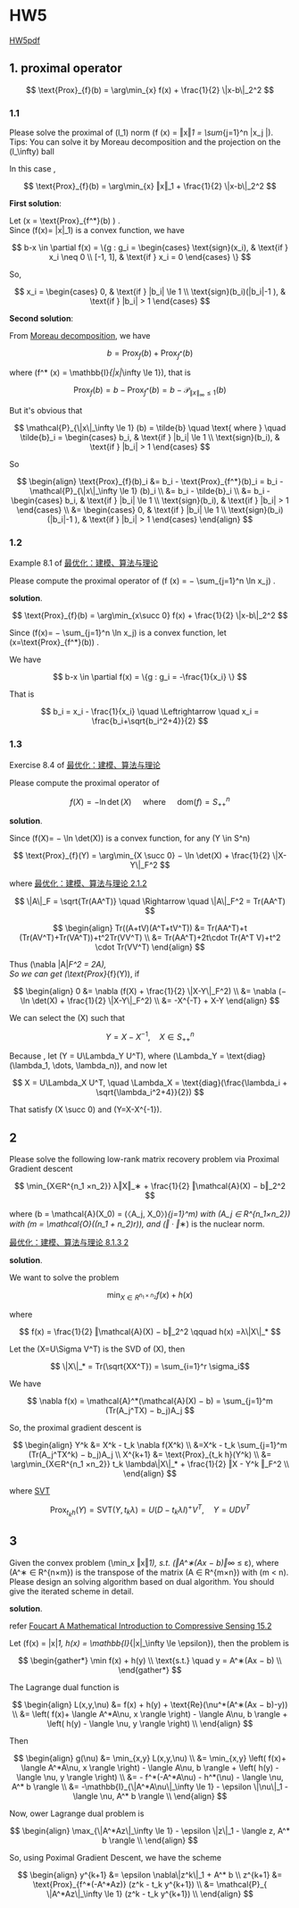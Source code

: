 # HW5

[HW5pdf](../HWpdf/Li%20-%20Homework%206%20of%20Optimization-2024”.pdf)


## 1. proximal operator

$$ \text{Prox}_{f}(b) = \arg\min_{x} f(x) + \frac{1}{2} \|x-b\|_2^2  $$

### 1.1

Please solve the proximal of \(l_1\) norm \(f (x) = ‖x‖_1 = \sum_{j=1}^n |x_j |\).    
Tips: You can solve it by Moreau decomposition and the projection on the \(l_\infty\) ball


In this case ,

$$ \text{Prox}_{f}(b) = \arg\min_{x} ‖x‖_1 + \frac{1}{2} \|x-b\|_2^2  $$

**First solution**:

Let \(x = \text{Prox}_{f^*}(b) \) .        
Since \(f(x)= \|x\|_1\) is a convex function, we have 

$$ b-x \in \partial f(x) = \{g : g_i = \begin{cases}
    \text{sign}(x_i), & \text{if } x_i \neq 0 \\
    [-1, 1], & \text{if } x_i = 0
\end{cases} \} $$

So, 

$$ x_i = \begin{cases}
    0, & \text{if } |b_i| \le 1 \\
    \text{sign}(b_i)(|b_i|-1 ), & \text{if } |b_i| > 1
\end{cases} $$


**Second solution**:

From [Moreau decomposition](../Algorithms/Proximal.md#moreau-decomposition), we have 

$$ b = \text{Prox}_{f}(b) + \text{Prox}_{f^*}(b) $$

where \(f^* (x) = \mathbb{I}_{\|x\|_\infty \le 1}\), that is

$$ \text{Prox}_{f}(b) = b - \text{Prox}_{f^*}(b) = b-\mathcal{P}_{\|x\|_\infty \le 1} (b) $$

But it's obvious that 

$$ \mathcal{P}_{\|x\|_\infty \le 1} (b) = \tilde{b} \quad \text{  where  } \quad \tilde{b}_i = \begin{cases}
    b_i, & \text{if } |b_i| \le 1 \\
    \text{sign}(b_i), & \text{if } |b_i| > 1
\end{cases} $$

So

$$ \begin{align}
    \text{Prox}_{f}(b)_i &= b_i - \text{Prox}_{f^*}(b)_i 
    = b_i - \mathcal{P}_{\|x\|_\infty \le 1} (b)_i         \\
    &= b_i - \tilde{b}_i    \\
    &= b_i - \begin{cases}
        b_i, & \text{if } |b_i| \le 1 \\
        \text{sign}(b_i), & \text{if } |b_i| > 1
    \end{cases}         \\
    &= \begin{cases}
        0, & \text{if } |b_i| \le 1 \\
        \text{sign}(b_i)(|b_i|-1 ), & \text{if } |b_i| > 1
    \end{cases}
\end{align} $$



### 1.2

Example 8.1 of [最优化：建模、算法与理论][Wen]

Please compute the proximal operator of \(f (x) = − \sum_{j=1}^n \ln x_j\) .


**solution**.

$$ \text{Prox}_{f}(b) = \arg\min_{x\succ 0} f(x) + \frac{1}{2} \|x-b\|_2^2  $$

Since \(f(x)= − \sum_{j=1}^n \ln x_j\) is a convex function, 
let \(x=\text{Prox}_{f^*}(b)\) .

We have

$$ b-x \in \partial f(x) = \{g : g_i = -\frac{1}{x_i} \} $$

That is

$$ b_i = x_i - \frac{1}{x_i} \quad \Leftrightarrow \quad x_i = \frac{b_i+\sqrt{b_i^2+4}}{2} $$



### 1.3

Exercise 8.4 of [最优化：建模、算法与理论][Wen]

Please compute the proximal operator of

$$ f (X) = − \ln \det(X) \quad \text{ where } \quad \text{dom}(f ) = S^n_{++} $$

**solution**.

Since \(f(X)= − \ln \det(X)\) is a convex function, for any \(Y \in S^n\)

$$ \text{Prox}_{f}(Y) = \arg\min_{X \succ 0} − \ln \det(X) + \frac{1}{2} \|X-Y\|_F^2  $$

where [最优化：建模、算法与理论 2.1.2][Wen]

$$ \|A\|_F = \sqrt{Tr(AA^T)} \quad \Rightarrow \quad \|A\|_F^2 = Tr(AA^T) $$

$$ \begin{align}
    Tr((A+tV)(A^T+tV^T)) &= Tr(AA^T)+t (Tr(AV^T)+Tr(VA^T))+t^2Tr(VV^T) \\
    &= Tr(AA^T)+2t\cdot Tr(A^T V)+t^2 \cdot Tr(VV^T)
\end{align} $$

Thus \(\nabla \|A\|_F^2 = 2A\),      
So we can get \(\text{Prox}_{f}(Y)\), if 

$$ \begin{align}
    0 &= \nabla (f(X) + \frac{1}{2} \|X-Y\|_F^2)     \\
    &= \nabla (− \ln \det(X) + \frac{1}{2} \|X-Y\|_F^2)     \\
    &= -X^{-T} + X-Y
\end{align}  $$

We can select the \(X\) such that

$$ Y=X-X^{-1}, \quad X\in S^n_{++} $$

Because , let \(Y = U\Lambda_Y U^T\), where \(\Lambda_Y = \text{diag}(\lambda_1, \dots, \lambda_n)\), 
and now let

$$ X = U\Lambda_X U^T, \quad \Lambda_X = \text{diag}(\frac{\lambda_i + \sqrt{\lambda_i^2+4}}{2}) $$

That satisfy \(X \succ 0\) and \(Y=X-X^{-1}\).


## 2

Please solve the following low-rank matrix recovery problem via Proximal Gradient descent 

$$ \min_{X∈R^{n_1 ×n_2}} λ‖X‖_∗ + \frac{1}{2} ‖\mathcal{A}(X) − b‖_2^2 $$

where \(b = \mathcal{A}(X_0) = (〈A_j, X_0〉)_{j=1}^m\) with \(A_j ∈ R^{n_1×n_2}\) with \(m = \mathcal{O}((n_1 + n_2)r)\), and \(‖ · ‖_∗\) is the nuclear norm.

[最优化：建模、算法与理论 8.1.3 2][Wen]

**solution**.


We want to solve the problem

$$ \min_{X∈R^{n_1 ×n_2}} f(x) + h(x) $$

where

$$ f(x) =  \frac{1}{2} ‖\mathcal{A}(X) − b‖_2^2 \qquad h(x) =λ\|X\|_* $$

Let the \(X=U\Sigma V^T\) is the SVD of \(X\), then

$$ \|X\|_* = Tr(\sqrt{XX^T}) = \sum_{i=1}^r \sigma_i$$

We have

$$ \nabla f(x) = \mathcal{A}^*(\mathcal{A}(X) − b) = \sum_{j=1}^m (Tr(A_j^TX) − b_j)A_j $$

So, the proximal gradient descent is

$$ \begin{align}
    Y^k &= X^k - t_k \nabla f(X^k)  \\
    &=X^k - t_k \sum_{j=1}^m (Tr(A_j^TX^k) − b_j)A_j        \\
    X^{k+1} &= \text{Prox}_{t_k h}(Y^k)     \\
    &= \arg\min_{X∈R^{n_1 ×n_2}} t_k \lambda\|X\|_* + \frac{1}{2} ‖X - Y^k ‖_F^2    \\
\end{align} $$

where [SVT](../Algorithms/Proximal.md#nuclear-norm)

$$ \text{Prox}_{t_k h}(Y) = \text{SVT}(Y, t_k\lambda) = U (D - t_k \lambda I)^+ V^T, \quad Y = U D V^T $$








## 3


Given the convex problem 
\(\min_x ‖x‖_1\), s.t. \(‖A^∗(Ax − b)‖_∞ ≤ ε\), where \(A^∗ ∈ R^{n×m}\) is the transpose of the matrix \(A ∈ R^{m×n}\) with \(m < n\). Please design an solving algorithm based on dual algorithm. You should give the iterated scheme in detail.


**solution**.

refer [Foucart A Mathematical Introduction to Compressive Sensing 15.2](./Foucart%20和%20Rauhut%20-%202013%20-%20A%20Mathematical%20Introduction%20to%20Compressive%20Sensing.pdf)


Let \(f(x) = \|x\|_1, h(x) = \mathbb{I}_{\|x\|_\infty \le \epsilon}\), then the problem is

$$ \begin{gather*}
    \min f(x) + h(y)    \\
    \text{s.t.} \quad  y = A^∗(Ax − b)  \\
\end{gather*} $$

The Lagrange dual function is

$$ \begin{align}
    L(x,y,\nu) &= f(x) + h(y) + \text{Re}(\nu^*(A^∗(Ax − b)-y))   \\
    &= \left( f(x)+ \langle A^*A\nu, x \rangle \right) - \langle A\nu, b \rangle + \left( h(y) - \langle \nu, y \rangle \right)     \\
\end{align} $$

Then

$$ \begin{align}
    g(\nu) &= \min_{x,y} L(x,y,\nu) \\
    &= \min_{x,y} \left( f(x)+ \langle A^*A\nu, x \rangle \right) - \langle A\nu, b \rangle + \left( h(y) - \langle \nu, y \rangle \right)     \\
    &= - f^*(-A^*A\nu) - h^*(\nu) - \langle \nu, A^* b \rangle     \\
    &= -\mathbb{I}_{\|A^*A\nu\|_\infty \le 1} - \epsilon \|\nu\|_1 -  \langle \nu, A^* b \rangle     \\
\end{align} $$


Now, ower Lagrange dual problem is

$$ \begin{align}
    \max_{\|A^*Az\|_\infty \le 1} - \epsilon \|z\|_1 -  \langle z, A^* b \rangle     \\
\end{align} $$


So, using Poximal Gradient Descent, we have the scheme

$$ \begin{align}
    y^{k+1} &=  \epsilon \nabla\|z^k\|_1 + A^* b        \\
    z^{k+1} &= \text{Prox}_{f^*(-A^*Az)} (z^k - t_k y^{k+1})       \\
    &= \mathcal{P}_{ \|A^*Az\|_\infty \le 1} (z^k - t_k y^{k+1})   \\
\end{align} $$






[Wen]: ../index.md#最优化建模算法与理论
